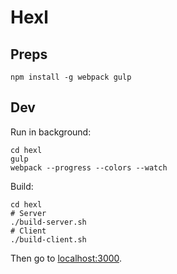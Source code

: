 # Hexl

## Preps

``` shell
npm install -g webpack gulp
```

## Dev

Run in background:

``` shell
cd hexl
gulp
webpack --progress --colors --watch
```

Build:

``` shell
cd hexl
# Server
./build-server.sh
# Client
./build-client.sh
```

Then go to [localhost:3000](http://localhost:3000).
